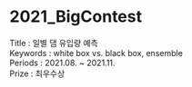 # 2021_BigContest

Title : 일별 댐 유입량 예측  
Keywords : white box vs. black box, ensemble  
Periods : 2021.08. ~ 2021.11.  
Prize : 최우수상  
